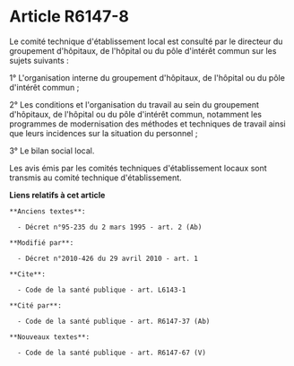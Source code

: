 # Article R6147-8

Le comité technique d'établissement local est consulté par le directeur du groupement d'hôpitaux, de l'hôpital ou du pôle
d'intérêt commun sur les sujets suivants : 

1° L'organisation interne du groupement d'hôpitaux, de l'hôpital ou du pôle d'intérêt commun ; 

2° Les conditions et l'organisation du travail au sein du groupement d'hôpitaux, de l'hôpital ou du pôle d'intérêt commun,
notamment les programmes de modernisation des méthodes et techniques de travail ainsi que leurs incidences sur la situation
du personnel ; 

3° Le bilan social local. 

Les avis émis par les comités techniques d'établissement locaux sont transmis au comité technique d'établissement.

**Liens relatifs à cet article**

	**Anciens textes**:

	  - Décret n°95-235 du 2 mars 1995 - art. 2 (Ab)

	**Modifié par**:

	  - Décret n°2010-426 du 29 avril 2010 - art. 1

	**Cite**:

	  - Code de la santé publique - art. L6143-1

	**Cité par**:

	  - Code de la santé publique - art. R6147-37 (Ab)

	**Nouveaux textes**:

	  - Code de la santé publique - art. R6147-67 (V)
